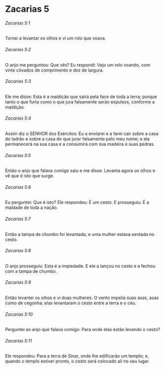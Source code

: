 # Zacarias 5

###### Zacarias 5:1

Tornei a levantar os olhos e vi um rolo que voava.

###### Zacarias 5:2

O anjo me perguntou: Que vês? Eu respondi: Vejo um rolo voando, com vinte côvados de comprimento e dez de largura.

###### Zacarias 5:3

Ele me disse: Esta é a maldição que sairá pela face de toda a terra; porque tanto o que furta como o que jura falsamente serão expulsos, conforme a maldição.

###### Zacarias 5:4

Assim diz o SENHOR dos Exércitos: Eu a enviarei e a farei cair sobre a casa do ladrão e sobre a casa do que jurar falsamente pelo meu nome; e ela permanecerá na sua casa e a consumirá com sua madeira e suas pedras.

###### Zacarias 5:5

Então o anjo que falava comigo saiu e me disse: Levanta agora os olhos e vê que é isto que surge.

###### Zacarias 5:6

Eu perguntei: Que é isto? Ele respondeu: É um cesto. E prosseguiu: É a maldade de toda a nação.

###### Zacarias 5:7

Então a tampa de chumbo foi levantada, e uma mulher estava sentada no cesto.

###### Zacarias 5:8

O anjo prosseguiu: Esta é a impiedade. E ele a lançou no cesto e a fechou com a tampa de chumbo.

###### Zacarias 5:9

Então levantei os olhos e vi duas mulheres. O vento impelia suas asas, asas como de cegonha; elas levantaram o cesto entre a terra e o céu.

###### Zacarias 5:10

Perguntei ao anjo que falava comigo: Para onde elas estão levando o cesto?

###### Zacarias 5:11

Ele respondeu: Para a terra de Sinar, onde lhe edificarão um templo; e, quando o templo estiver pronto, o cesto será colocado ali no seu lugar.

